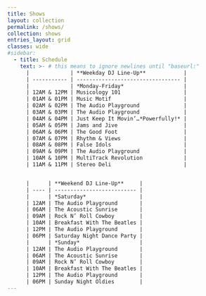 ```yaml
---
title: Shows
layout: collection
permalink: /shows/
collection: shows
entries_layout: grid
classes: wide
#sidebar: 
  - title: Schedule
    text: >- # this means to ignore newlines until "baseurl:"
      |             | **Weekday DJ Line-Up**            |
      | ----------- | --------------------------------- |
      |             | *Monday-Friday*                   |
      | 12AM & 12PM | Musicology 101                    |
      | 01AM & 01PM | Music Motif                       |
      | 02AM & 02PM | The Audio Playground              |
      | 03AM & 03PM | The Audio Playground              |
      | 04AM & 04PM | Just Keep It Movin’…*Powerfully!* |
      | 05AM & 05PM | Jams and Jive                     |
      | 06AM & 06PM | The Good Foot                     |
      | 07AM & 07PM | Rhythm & Views                    |
      | 08AM & 08PM | False Idols                       |
      | 09AM & 09PM | The Audio Playground              |
      | 10AM & 10PM | MultiTrack Revolution             |
      | 11AM & 11PM | Stereo Deli                       |


      |      | **Weekend DJ Line-Up**     |
      | ---- | -------------------------- |
      |      | *Saturday*                 |
      | 12AM | The Audio Playground       |
      | 06AM | The Acoustic Sunrise       |
      | 09AM | Rock N’ Roll Cowboy        |
      | 10AM | Breakfast With The Beatles |
      | 12PM | The Audio Playground       |
      | 06PM | Saturday Night Dance Party |
      |      | *Sunday*                   |
      | 12AM | The Audio Playground       |
      | 06AM | The Acoustic Sunrise       |
      | 09AM | Rock N’ Roll Cowboy        |
      | 10AM | Breakfast With The Beatles |
      | 12PM | The Audio Playground       |
      | 06PM | Sunday Night Oldies        |
---
```

